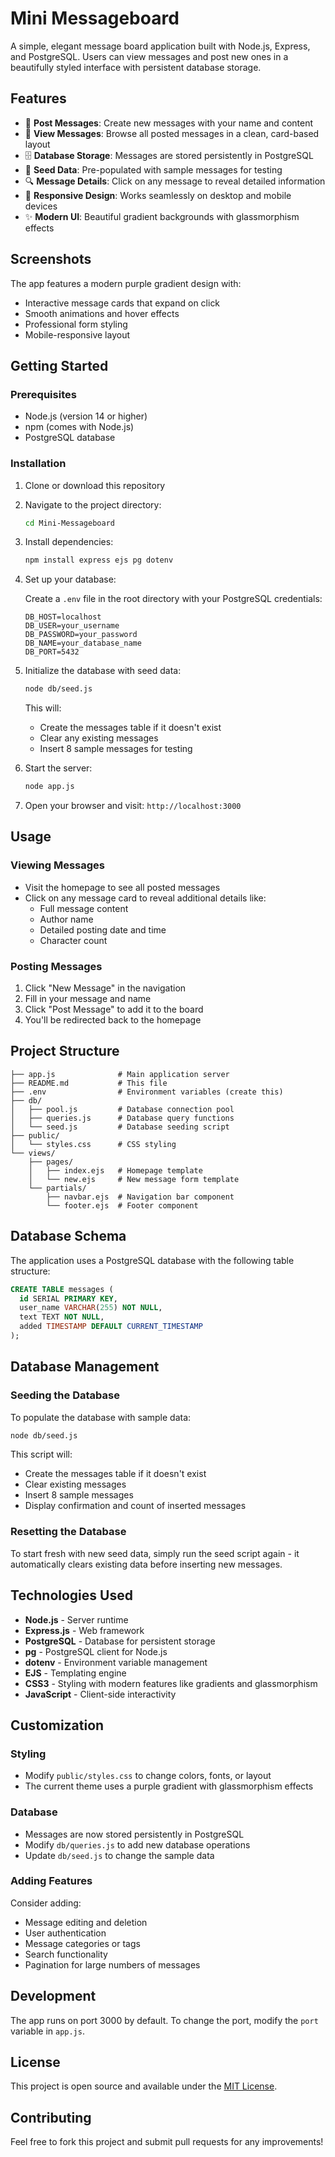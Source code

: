 # Mini Messageboard

A simple, elegant message board application built with Node.js, Express, and PostgreSQL. Users can view messages and post new ones in a beautifully styled interface with persistent database storage.

## Features

- 📝 **Post Messages**: Create new messages with your name and content
- 👀 **View Messages**: Browse all posted messages in a clean, card-based layout
- 🗄️ **Database Storage**: Messages are stored persistently in PostgreSQL
- 🌱 **Seed Data**: Pre-populated with sample messages for testing
- 🔍 **Message Details**: Click on any message to reveal detailed information
- 📱 **Responsive Design**: Works seamlessly on desktop and mobile devices
- ✨ **Modern UI**: Beautiful gradient backgrounds with glassmorphism effects

## Screenshots

The app features a modern purple gradient design with:

- Interactive message cards that expand on click
- Smooth animations and hover effects
- Professional form styling
- Mobile-responsive layout

## Getting Started

### Prerequisites

- Node.js (version 14 or higher)
- npm (comes with Node.js)
- PostgreSQL database

### Installation

1. Clone or download this repository
2. Navigate to the project directory:

   ```bash
   cd Mini-Messageboard
   ```

3. Install dependencies:

   ```bash
   npm install express ejs pg dotenv
   ```

4. Set up your database:

   Create a `.env` file in the root directory with your PostgreSQL credentials:

   ```env
   DB_HOST=localhost
   DB_USER=your_username
   DB_PASSWORD=your_password
   DB_NAME=your_database_name
   DB_PORT=5432
   ```

5. Initialize the database with seed data:

   ```bash
   node db/seed.js
   ```

   This will:

   - Create the messages table if it doesn't exist
   - Clear any existing messages
   - Insert 8 sample messages for testing

6. Start the server:

   ```bash
   node app.js
   ```

7. Open your browser and visit: `http://localhost:3000`

## Usage

### Viewing Messages

- Visit the homepage to see all posted messages
- Click on any message card to reveal additional details like:
  - Full message content
  - Author name
  - Detailed posting date and time
  - Character count

### Posting Messages

1. Click "New Message" in the navigation
2. Fill in your message and name
3. Click "Post Message" to add it to the board
4. You'll be redirected back to the homepage

## Project Structure

```
├── app.js              # Main application server
├── README.md           # This file
├── .env                # Environment variables (create this)
├── db/
│   ├── pool.js         # Database connection pool
│   ├── queries.js      # Database query functions
│   └── seed.js         # Database seeding script
├── public/
│   └── styles.css      # CSS styling
└── views/
    ├── pages/
    │   ├── index.ejs   # Homepage template
    │   └── new.ejs     # New message form template
    └── partials/
        ├── navbar.ejs  # Navigation bar component
        └── footer.ejs  # Footer component
```

## Database Schema

The application uses a PostgreSQL database with the following table structure:

```sql
CREATE TABLE messages (
  id SERIAL PRIMARY KEY,
  user_name VARCHAR(255) NOT NULL,
  text TEXT NOT NULL,
  added TIMESTAMP DEFAULT CURRENT_TIMESTAMP
);
```

## Database Management

### Seeding the Database

To populate the database with sample data:

```bash
node db/seed.js
```

This script will:

- Create the messages table if it doesn't exist
- Clear existing messages
- Insert 8 sample messages
- Display confirmation and count of inserted messages

### Resetting the Database

To start fresh with new seed data, simply run the seed script again - it automatically clears existing data before inserting new messages.

## Technologies Used

- **Node.js** - Server runtime
- **Express.js** - Web framework
- **PostgreSQL** - Database for persistent storage
- **pg** - PostgreSQL client for Node.js
- **dotenv** - Environment variable management
- **EJS** - Templating engine
- **CSS3** - Styling with modern features like gradients and glassmorphism
- **JavaScript** - Client-side interactivity

## Customization

### Styling

- Modify `public/styles.css` to change colors, fonts, or layout
- The current theme uses a purple gradient with glassmorphism effects

### Database

- Messages are now stored persistently in PostgreSQL
- Modify `db/queries.js` to add new database operations
- Update `db/seed.js` to change the sample data

### Adding Features

Consider adding:

- Message editing and deletion
- User authentication
- Message categories or tags
- Search functionality
- Pagination for large numbers of messages

## Development

The app runs on port 3000 by default. To change the port, modify the `port` variable in `app.js`.

## License

This project is open source and available under the [MIT License](LICENSE).

## Contributing

Feel free to fork this project and submit pull requests for any improvements!
